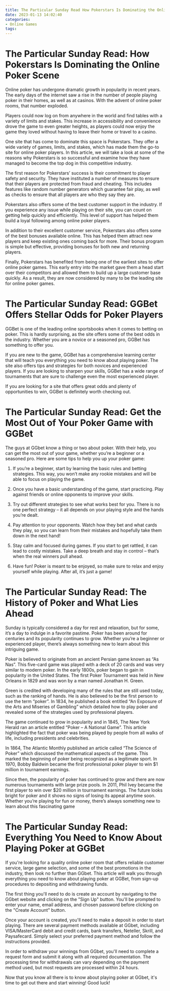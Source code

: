 ```yaml
---
title: The Particular Sunday Read How Pokerstars Is Dominating the Online Poker Scene
date: 2023-01-13 14:02:40
categories:
- Online Games
tags:
---
```



#  The Particular Sunday Read: How Pokerstars Is Dominating the Online Poker Scene

Online poker has undergone dramatic growth in popularity in recent years. The early days of the internet saw a rise in the number of people playing poker in their homes, as well as at casinos. With the advent of online poker rooms, that number exploded.

Players could now log on from anywhere in the world and find tables with a variety of limits and stakes. This increase in accessibility and convenience drove the game to even greater heights, as players could now enjoy the game they loved without having to leave their home or travel to a casino.

One site that has come to dominate this space is Pokerstars. They offer a wide variety of games, limits, and stakes, which has made them the go-to site for online poker players. In this article, we will take a look at some of the reasons why Pokerstars is so successful and examine how they have managed to become the top dog in this competitive industry.

The first reason for Pokerstars’ success is their commitment to player safety and security. They have instituted a number of measures to ensure that their players are protected from fraud and cheating. This includes features like random number generators which guarantee fair play, as well as checks to ensure that all players are who they say they are.

Pokerstars also offers some of the best customer support in the industry. If you experience any issue while playing on their site, you can count on getting help quickly and efficiently. This level of support has helped them build a loyal following among online poker players.

In addition to their excellent customer service, Pokerstars also offers some of the best bonuses available online. This has helped them attract new players and keep existing ones coming back for more. Their bonus program is simple but effective, providing bonuses for both new and returning players.

Finally, Pokerstars has benefited from being one of the earliest sites to offer online poker games. This early entry into the market gave them a head start over their competitors and allowed them to build up a large customer base quickly. As a result, they are now considered by many to be the leading site for online poker games.

#  The Particular Sunday Read: GGBet Offers Stellar Odds for Poker Players

GGBet is one of the leading online sportsbooks when it comes to betting on poker. This is hardly surprising, as the site offers some of the best odds in the industry. Whether you are a novice or a seasoned pro, GGBet has something to offer you.

If you are new to the game, GGBet has a comprehensive learning center that will teach you everything you need to know about playing poker. The site also offers tips and strategies for both novices and experienced players. If you are looking to sharpen your skills, GGBet has a wide range of tournaments that are sure to challenge even the most experienced player.

If you are looking for a site that offers great odds and plenty of opportunities to win, GGBet is definitely worth checking out.

#  The Particular Sunday Read: Get the Most Out of Your Poker Game with GGBet

The guys at GGbet know a thing or two about poker. With their help, you can get the most out of your game, whether you’re a beginner or a seasoned pro. Here are some tips to help you up your poker game:

1. If you’re a beginner, start by learning the basic rules and betting strategies. This way, you won’t make any rookie mistakes and will be able to focus on playing the game.

2. Once you have a basic understanding of the game, start practicing. Play against friends or online opponents to improve your skills.

3. Try out different strategies to see what works best for you. There is no one perfect strategy – it all depends on your playing style and the hands you’re dealt.

4. Pay attention to your opponents. Watch how they bet and what cards they play, so you can learn from their mistakes and hopefully take them down in the next hand!

5. Stay calm and focused during games. If you start to get rattled, it can lead to costly mistakes. Take a deep breath and stay in control – that’s when the real winners pull ahead.

6. Have fun! Poker is meant to be enjoyed, so make sure to relax and enjoy yourself while playing. After all, it’s just a game!

#  The Particular Sunday Read: The History of Poker and What Lies Ahead

Sunday is typically considered a day for rest and relaxation, but for some, it’s a day to indulge in a favorite pastime. Poker has been around for centuries and its popularity continues to grow. Whether you’re a beginner or experienced player, there’s always something new to learn about this intriguing game.

Poker is believed to originate from an ancient Persian game known as “As Nas”. This five-card game was played with a deck of 20 cards and was very similar to modern poker. In the early 1800s, poker began to gain in popularity in the United States. The first Poker Tournament was held in New Orleans in 1829 and was won by a man named Jonathan H. Green.

Green is credited with developing many of the rules that are still used today, such as the ranking of hands. He is also believed to be the first person to use the term “poker”. In 1834, he published a book entitled “An Exposure of the Arts and Miseries of Gambling” which detailed how to play poker and revealed some of the strategies used by professional players.

The game continued to grow in popularity and in 1845, The New York Herald ran an article entitled “Poker – A National Game”. This article highlighted the fact that poker was being played by people from all walks of life, including presidents and celebrities.

In 1864, The Atlantic Monthly published an article called “The Science of Poker” which discussed the mathematical aspects of the game. This marked the beginning of poker being recognized as a legitimate sport. In 1970, Bobby Baldwin became the first professional poker player to win $1 million in tournament earnings.

Since then, the popularity of poker has continued to grow and there are now numerous tournaments with large prize pools. In 2011, Phil Ivey became the first player to win over $20 million in tournament earnings. The future looks bright for poker and it shows no signs of losing its appeal anytime soon. Whether you’re playing for fun or money, there’s always something new to learn about this fascinating game

#  The Particular Sunday Read: Everything You Need to Know About Playing Poker at GGBet

If you're looking for a quality online poker room that offers reliable customer service, large game selection, and some of the best promotions in the industry, then look no further than GGbet. This article will walk you through everything you need to know about playing poker at GGBet, from sign-up procedures to depositing and withdrawing funds.

The first thing you'll need to do is create an account by navigating to the GGbet website and clicking on the "Sign Up" button. You'll be prompted to enter your name, email address, and chosen password before clicking on the "Create Account" button.

Once your account is created, you'll need to make a deposit in order to start playing. There are several payment methods available at GGbet, including VISA/MasterCard debit and credit cards, bank transfers, Neteller, Skrill, and Paysafecard. Simply select your preferred payment method and follow the instructions provided.

In order to withdraw your winnings from GGbet, you'll need to complete a request form and submit it along with all required documentation. The processing time for withdrawals can vary depending on the payment method used, but most requests are processed within 24 hours.

Now that you know all there is to know about playing poker at GGbet, it's time to get out there and start winning! Good luck!